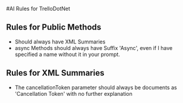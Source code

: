 #AI Rules for TrelloDotNet

## Rules for Public Methods
- Should always have XML Summaries
- async Methods should always have Suffix 'Async', even if I have specified a name without it in your prompt.

## Rules for XML Summaries
- The cancellationToken parameter should always be documents as '<param name="cancellationToken">Cancellation Token</param>' with no further explanation